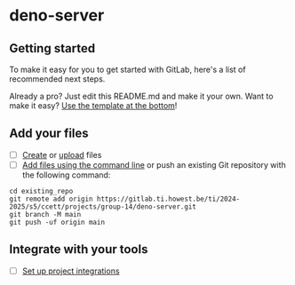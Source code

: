 # deno-server



## Getting started

To make it easy for you to get started with GitLab, here's a list of recommended next steps.

Already a pro? Just edit this README.md and make it your own. Want to make it easy? [Use the template at the bottom](#editing-this-readme)!

## Add your files

- [ ] [Create](https://docs.gitlab.com/ee/user/project/repository/web_editor.html#create-a-file) or [upload](https://docs.gitlab.com/ee/user/project/repository/web_editor.html#upload-a-file) files
- [ ] [Add files using the command line](https://docs.gitlab.com/ee/gitlab-basics/add-file.html#add-a-file-using-the-command-line) or push an existing Git repository with the following command:

```
cd existing_repo
git remote add origin https://gitlab.ti.howest.be/ti/2024-2025/s5/ccett/projects/group-14/deno-server.git
git branch -M main
git push -uf origin main
```

## Integrate with your tools

- [ ] [Set up project integrations](https://gitlab.ti.howest.be/ti/2024-2025/s5/ccett/projects/group-14/deno-server/-/settings/integrations)
